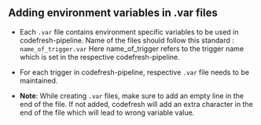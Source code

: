 ## Adding environment variables in .var files

- Each `.var` file contains environment specific variables to be used in codefresh-pipeline. Name of the files should follow this standard : 
    `name_of_trigger.var`
     Here name_of_trigger refers to the trigger name which is set in the respective codefresh-pipeline.

- For each trigger in codefresh-pipeline, respective `.var` file needs to be maintained.

- **Note**: While creating `.var` files, make sure to add an empty line in the end of the file. If not added, codefresh will add an extra character in the end of the file which will lead to wrong variable value.

